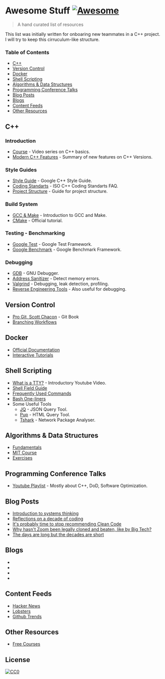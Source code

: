 # Awesome Stuff [![Awesome](https://cdn.rawgit.com/sindresorhus/awesome/d7305f38d29fed78fa85652e3a63e154dd8e8829/media/badge.svg)](https://github.com/sindresorhus/awesome)

> A hand curated list of resources

This list was initially written for onboaring new teammates in a C++ project. I will try to keep this cirruculum-like structure.

### Table of Contents

- [C++](#c)
- [Version Control](#version-control)
- [Docker](#docker)
- [Shell Scripting](#shell-scripting)
- [Algorithms & Data Structures](#algorithms--data-structures)
- [Programming Conference Talks](#programming-conference-talks)
- [Blog Posts](#blog-posts)
- [Blogs](#blogs)
- [Content Feeds](#content-feeds)
- [Other Resources](#other-resources)

## C++

### Introduction

- [Course](https://youtube.com/playlist?list=PLlrATfBNZ98dudnM48yfGUldqGD0S4FFb) - Video series on C++ basics.
- [Modern C++ Features](https://github.com/AnthonyCalandra/modern-cpp-features/blob/master/README.md) - Summary of new features on C++ Versions.

### Style Guides

- [Style Guide](https://google.github.io/styleguide/cppguide.html) - Google C++ Style Guide.
- [Coding Standarts](https://isocpp.org/wiki/faq/coding-standards) -  ISO C++ Coding Standarts FAQ.
- [Project Structure](https://api.csswg.org/bikeshed/?force=1&url=https://raw.githubusercontent.com/vector-of-bool/pitchfork/develop/data/spec.bs) - Guide for project structure.

### Build System

- [GCC & Make](https://allnetworkportal.info/LearnCoding/cpp/gcc_make.html) - Introduction to GCC and Make.
- [CMake](https://cmake.org/cmake/help/latest/guide/tutorial/index.html) - Official tutorial.

### Testing - Benchmarking

- [Google Test](http://google.github.io/googletest/) - Google Test Framework.
- [Google Benchmark](https://github.com/google/benchmark) - Google Benchmark Framework.

### Debugging

- [GDB](http://www.gdbtutorial.com) - GNU Debugger.
- [Address Sanitizer](https://clang.llvm.org/docs/AddressSanitizer.html) - Detect memory errors.
- [Valgrind](https://www.valgrind.org/docs/manual/quick-start.html#quick-start.intro) - Debugging, leak detection, profiling.
- [Reverse Engineering Tools](https://www.thegeekstuff.com/2012/03/reverse-engineering-tools/) - Also useful for debugging.

## Version Control

- [Pro Git, Scott Chacon](https://git-scm.com/book/en/v2) - Git Book
- [Branching Workflows](https://medium.com/@patrickporto/4-branching-workflows-for-git-30d0aaee7bf)

## Docker

- [Official Documentation](https://docs.docker.com/)
- [Interactive Tutorials](https://www.katacoda.com/?q=docker)

## Shell Scripting

- [What is a TTY?](https://youtu.be/SYwbEcNrcjI) - Introductory Youtube Video. 
- [Shell Field Guide](https://raimonster.com/scripting-field-guide/)
- [Frequently Used Commands](https://haydenjames.io/90-linux-commands-frequently-used-by-linux-sysadmins)
- [Bash One-liners](https://onceupon.github.io/Bash-Oneliner/)
- Some Useful Tools
	- [JQ](https://github.com/stedolan/jq) - JSON Query Tool.
	- [Pup](https://github.com/ericchiang/pup) - HTML Query Tool.
	- [Tshark](https://www.wireshark.org/docs/man-pages/tshark.html) - Network Package Analyser.

## Algorithms & Data Structures

- [Fundamentals](https://www.geeksforgeeks.org/fundamentals-of-algorithms)
- [MIT Course](https://ocw.mit.edu/courses/electrical-engineering-and-computer-science/6-006-introduction-to-algorithms-fall-2011/lecture-videos/)
- [Exercises](https://leetcode.com/problemset/all/)

## Programming Conference Talks

- [Youtube Playlist](https://youtube.com/playlist?list=PL_JxiB6wiK9ZzWZzCUB1rixZFhafaAijw) - Mostly about C++, DoD, Software Optimization.

## Blog Posts

- [Introduction to systems thinking](https://lethain.com/systems-thinking/)
- [Reflections on a decade of coding](https://scattered-thoughts.net/writing/reflections-on-a-decade-of-coding)
- [It's probably time to stop recommending Clean Code](https://qntm.org/clean)
- [Why hasn't Zoom been legally cloned and beaten, like by Big Tech?](https://www.quora.com/Why-hasnt-Zoom-been-legally-cloned-and-beaten-like-by-Big-Tech/answer/Neil-Hunt?ch=10&share=e1531dff&srid=u14qy)
- [The days are long but the decades are short](https://blog.samaltman.com/the-days-are-long-but-the-decades-are-short)

## Blogs

- [](https://programmingisterrible.com/about)
- [](https://staffeng.com)
- [](https://antonz.org)
- [](https://wiki.nikitavoloboev.xyz)

## Content Feeds

- [Hacker News](https://news.ycombinator.com/)
- [Lobsters](https://lobste.rs)
- [Github Trends](https://github.com/trending)

## Other Resources

- [Free Courses](https://training.linuxfoundation.org/resources/?_sft_content_type=free-course)

## License

[![CC0](https://i.creativecommons.org/p/zero/1.0/88x31.png)](https://creativecommons.org/publicdomain/zero/1.0/)
